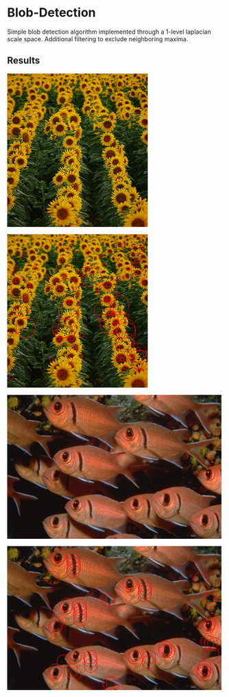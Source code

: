 # Blob-Detection
Simple blob detection algorithm implemented through a 1-level laplacian scale space. Additional filtering to exclude neighboring maxima. 

## Results

![Sunflowers](sunflowers.jpg)

![Sunflowers with Circled Blobs](sunflower-result.png)

![Fishes](fishes.jpg)

![Fishes with Circled Blobs](fishes-result.png)
